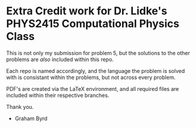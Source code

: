 # Extra Credit work for Dr. Lidke's PHYS2415 Computational Physics Class

This is not only my submission for problem 5, but the solutions to the other problems are *also* included within this repo.

Each repo is named accordingly, and the language the problem is solved with is consistant within the problems, but not across every problem.

PDF's are created via the LaTeX environment, and all required files are included within their respective branches.

Thank you.

- Graham Byrd